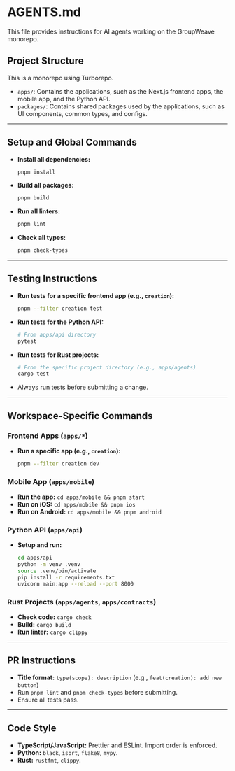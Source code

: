 # AGENTS.md

This file provides instructions for AI agents working on the GroupWeave monorepo.

## Project Structure

This is a monorepo using Turborepo.

-   `apps/`: Contains the applications, such as the Next.js frontend apps, the mobile app, and the Python API.
-   `packages/`: Contains shared packages used by the applications, such as UI components, common types, and configs.

---

## Setup and Global Commands

-   **Install all dependencies:**
    ```bash
    pnpm install
    ```
-   **Build all packages:**
    ```bash
    pnpm build
    ```
-   **Run all linters:**
    ```bash
    pnpm lint
    ```
-   **Check all types:**
    ```bash
    pnpm check-types
    ```

---

## Testing Instructions

-   **Run tests for a specific frontend app (e.g., `creation`):**
    ```bash
    pnpm --filter creation test
    ```
-   **Run tests for the Python API:**
    ```bash
    # From apps/api directory
    pytest
    ```
-   **Run tests for Rust projects:**
    ```bash
    # From the specific project directory (e.g., apps/agents)
    cargo test
    ```
-   Always run tests before submitting a change.

---

## Workspace-Specific Commands

### Frontend Apps (`apps/*`)

-   **Run a specific app (e.g., `creation`):**
    ```bash
    pnpm --filter creation dev
    ```

### Mobile App (`apps/mobile`)

-   **Run the app:** `cd apps/mobile && pnpm start`
-   **Run on iOS:** `cd apps/mobile && pnpm ios`
-   **Run on Android:** `cd apps/mobile && pnpm android`

### Python API (`apps/api`)

-   **Setup and run:**
    ```bash
    cd apps/api
    python -m venv .venv
    source .venv/bin/activate
    pip install -r requirements.txt
    uvicorn main:app --reload --port 8000
    ```

### Rust Projects (`apps/agents`, `apps/contracts`)

-   **Check code:** `cargo check`
-   **Build:** `cargo build`
-   **Run linter:** `cargo clippy`

---

## PR Instructions

-   **Title format:** `type(scope): description` (e.g., `feat(creation): add new button`)
-   Run `pnpm lint` and `pnpm check-types` before submitting.
-   Ensure all tests pass.

---

## Code Style

-   **TypeScript/JavaScript:** Prettier and ESLint. Import order is enforced.
-   **Python:** `black`, `isort`, `flake8`, `mypy`.
-   **Rust:** `rustfmt`, `clippy`.
